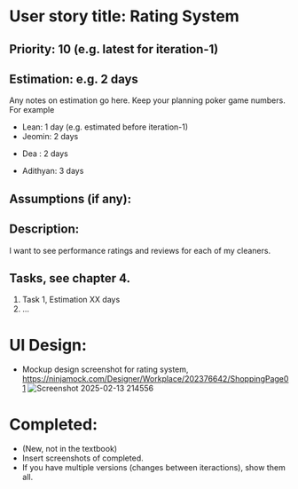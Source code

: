 
# User story title: Rating System

## Priority: 10 (e.g. latest for iteration-1)

## Estimation: e.g. 2 days
Any notes on estimation go here. Keep your planning poker game numbers. For example
* Lean: 1 day (e.g. estimated before iteration-1)
* Jeomin: 2 days
- Dea : 2 days
* Adithyan: 3 days

## Assumptions (if any):

## Description: 
I want to see performance ratings and reviews for each of my cleaners.

## Tasks, see chapter 4.

1. Task 1, Estimation XX days
2. ...


# UI Design:
* Mockup design screenshot for rating system, https://ninjamock.com/Designer/Workplace/202376642/ShoppingPage01
![Screenshot 2025-02-13 214556](https://github.com/user-attachments/assets/2883ae03-4dd3-41da-a36c-10bc2c2f46a1)

# Completed:
* (New, not in the textbook) 
* Insert screenshots of completed. 
* If you have multiple versions (changes between iteractions), show them all.

